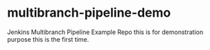# multibranch-pipeline-demo
Jenkins Multibranch Pipeline Example Repo 
this is for demonstration purpose
this is the first time.
